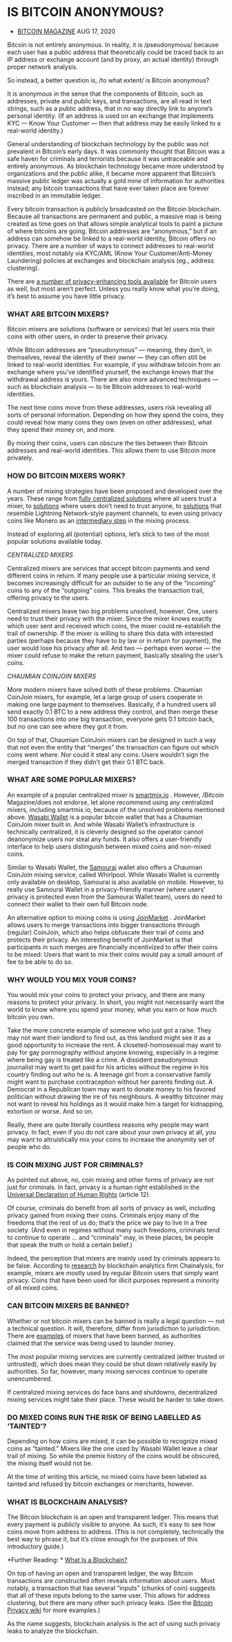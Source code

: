 # IS BITCOIN ANONYMOUS?
*  [BITCOIN MAGAZINE](https://bitcoinmagazine.com/authors/bitcoin-magazine) AUG 17, 2020

Bitcoin is not entirely anonymous. In reality, it is /pseudonymous/ because each user has a public address that theoretically could be traced back to an IP address or exchange account (and by proxy, an actual identity) through proper network analysis.

So instead, a better question is, /to what extent/ is Bitcoin anonymous?

It is anonymous in the sense that the components of Bitcoin, such as addresses, private and public keys, and transactions, are all read in text strings, such as a public address, that in no way directly link to anyone’s personal identity. (If an address is used on an exchange that implements KYC — Know Your Customer — then that address may be easily linked to a real-world identity.)

General understanding of blockchain technology by the public was not prevalent in Bitcoin’s early days. It was commonly thought that Bitcoin was a safe haven for criminals and terrorists because it was untraceable and entirely anonymous. As blockchain technology became more understood by organizations and the public alike, it became more apparent that Bitcoin’s massive public ledger was actually a gold mine of information for authorities instead; any bitcoin transactions that have ever taken place are forever inscribed in an immutable ledger.

Every bitcoin transaction is publicly broadcasted on the Bitcoin blockchain. Because all transactions are permanent and public, a massive map is being created as time goes on that allows simple analytical tools to paint a picture of where bitcoins are going. Bitcoin addresses are “anonymous,” but if an address can somehow be linked to a real-world identity, Bitcoin offers no privacy. There are a number of ways to connect addresses to real-world identities, most notably via KYC/AML (Know Your Customer/Anti-Money Laundering) policies at exchanges and blockchain analysis (eg., address clustering).

There are  [a number of privacy-enhancing tools available](https://bitcoinmagazine.com/articles/bitcoin-privacycoin-tech-making-bitcoin-more-private)  for Bitcoin users as well, but most aren’t perfect. Unless you really know what you’re doing, it’s best to assume you have little privacy.

### WHAT ARE BITCOIN MIXERS?
Bitcoin mixers are solutions (software or services) that let users mix their coins with other users, in order to preserve their privacy.

While Bitcoin addresses are “pseudonymous” — meaning, they don’t, in themselves, reveal the identity of their owner — they can often still be linked to real-world identities. For example, if you withdraw bitcoin from an exchange where you’ve identified yourself, the exchange knows that the withdrawal address is yours. There are also more advanced techniques — such as blockchain analysis — to tie Bitcoin addresses to real-world identities.

The next time coins move from these addresses, users risk revealing all sorts of personal information. Depending on how they spend the coins, they could reveal how many coins they own (even on other addresses), what they spend their money on, and more.

By mixing their coins, users can obscure the ties between their Bitcoin addresses and real-world identities. This allows them to use Bitcoin more privately.

### HOW DO BITCOIN MIXERS WORK?
A number of mixing strategies have been proposed and developed over the years. These range from  [fully centralized solutions](https://bitcoinmagazine.com/articles/shuffling-coins-to-protect-privacy-and-fungibility-a-new-take-on-traditional-mixing-1465934826)  where all users trust a mixer, to  [solutions](https://bitcoinmagazine.com/articles/shuffling-coins-to-protect-privacy-and-fungibility-a-new-take-on-traditional-mixing-1465934826)  where users don’t need to trust anyone, to  [solutions](https://bitcoinmagazine.com/articles/shuffling-coins-to-protect-privacy-and-fungibility-a-new-take-on-traditional-mixing-1465934826)  that resemble Lightning Network-style payment channels, to even using privacy coins like Monero as an  [intermediary step](https://bitcoinmagazine.com/articles/how-bitcoin-users-reclaim-their-privacy-through-its-anonymous-sibling-monero-1472761633)  in the mixing process.

Instead of exploring all (potential) options, let’s stick to two of the most popular solutions available today.

*CENTRALIZED MIXERS*

Centralized mixers are services that accept bitcoin payments and send different coins in return. If many people use a particular mixing service, it becomes increasingly difficult for an outsider to tie any of the “incoming” coins to any of the “outgoing” coins. This breaks the transaction trail, offering privacy to the users.

Centralized mixers leave two big problems unsolved, however. One, users need to trust their privacy with the mixer. Since the mixer knows exactly which user sent and received which coins, the mixer could re-establish the trail of ownership. If the mixer is willing to share this data with interested parties (perhaps because they have to by law or in return for payment), the user would lose his privacy after all. And two — perhaps even worse — the mixer could refuse to make the return payment, basically stealing the user’s coins.

*CHAUMIAN COINJOIN MIXERS*

More modern mixers have solved both of these problems. Chaumian CoinJoin mixers, for example, let a large group of users cooperate in making one large payment to themselves. Basically, if a hundred users all send exactly 0.1 BTC to a new address they control, and then merge these 100 transactions into one big transaction, everyone gets 0.1 bitcoin back, but no one can see where they got it from.

On top of that, Chaumian CoinJoin mixers can be designed in such a way that not even the entity that “merges” the transaction can figure out which coins went where. Nor could it steal any coins: Users wouldn’t sign the merged transaction if they didn’t get their 0.1 BTC back.

### WHAT ARE SOME POPULAR MIXERS?

An example of a popular centralized mixer is  [smartmix.io](https://smartmix.io/) . However, /Bitcoin Magazine/does not endorse, let alone recommend using any centralized mixers, including smartmix.io, because of the unsolved problems mentioned above.
 [Wasabi Wallet](https://www.wasabiwallet.io/)  is a popular bitcoin wallet that has a Chaumian CoinJoin mixer built in. And while Wasabi Wallet’s infrastructure is technically centralized, it is cleverly designed so the operator cannot deanonymize users nor steal any funds. It also offers a user-friendly interface to help users distinguish between mixed coins and non-mixed coins.

Similar to Wasabi Wallet, the  [Samourai](https://samouraiwallet.com/)  wallet also offers a Chaumian CoinJoin mixing service, called Whirlpool. While Wasabi Wallet is currently only available on desktop, Samourai is also available on mobile. However, to really use Samourai Wallet in a privacy-friendly manner (where users’ privacy is protected even from the Samourai Wallet team), users do need to connect their wallet to their own full Bitcoin node.

An alternative option to mixing coins is using  [JoinMarket](https://joinmarket.me/) . JoinMarket allows users to merge transactions into bigger transactions through (regular) CoinJoin, which also helps obfuscate their trail of coins and protects their privacy. An interesting benefit of JoinMarket is that participants in such merges are financially incentivized to offer their coins to be mixed: Users that want to mix their coins would pay a small amount of fee to be able to do so.

### WHY WOULD YOU MIX YOUR COINS?

You would mix your coins to protect your privacy, and there are many reasons to protect your privacy. In short, you might not necessarily want the world to know where you spend your money, what you earn or how much bitcoin you own.

Take the more concrete example of someone who just got a raise. They may not want their landlord to find out, as this landlord might see it as a good opportunity to increase the rent. A closeted-homosexual may want to pay for gay pornnography without anyone knowing, especially in a regime where being gay is treated like a crime. A dissident pseudonymous journalist may want to get paid for his articles without the regime in his country finding out who he is. A teenage girl from a conservative family might want to purchase contraception without her parents finding out. A Democrat in a Republican town may want to donate money to his favored politician without drawing the ire of his neighbours. A wealthy bitcoiner may not want to reveal his holdings as it would make him a target for kidnapping, extortion or worse. And so on.

Really, there are quite literally countless reasons why people may want privacy. In fact, even if you do not care about your own privacy at all, you may want to altruistically mix your coins to increase the anonymity set of people who do.

### IS COIN MIXING JUST FOR CRIMINALS?

As pointed out above, no, coin mixing and other forms of privacy are not just for criminals. In fact, privacy is a human right established in the  [Universal Declaration of Human Rights](https://www.un.org/en/universal-declaration-human-rights/index.html)  (article 12).

Of course, criminals do benefit from all sorts of privacy as well, including privacy gained from mixing their coins. Criminals enjoy many of the freedoms that the rest of us do; that’s the price we pay to live in a free society. (And even in regimes without many such freedoms, criminals tend to continue to operate … and “criminals” may, in these places, be people that speak the truth or hold a certain belief.)

Indeed, the perception that mixers are mainly used by criminals appears to be false. According to [ research](https://bitcoinmagazine.com/articles/chainalysis-most-mixed-bitcoin-not-used-for-illicit-purposes)  by blockchain analytics firm Chainalysis, for example, mixers are mostly used by regular Bitcoin users that simply want privacy. Coins that have been used for illicit purposes represent a minority of all mixed coins.

### CAN BITCOIN MIXERS BE BANNED?

Whether or not bitcoin mixers can be banned is really a legal question — not a technical question. It will, therefore, differ from jurisdiction to jurisdiction. There are  [examples](https://bitcoinmagazine.com/articles/dutch-authorities-shut-down-bestmixer)  of mixers that have been banned, as authorities claimed that the service was being used to launder money.

The most popular mixing services are currently centralized (either trusted or untrusted), which does mean they could be shut down relatively easily by authorities. So far, however, many mixing services continue to operate unencumbered.

If centralized mixing services do face bans and shutdowns, decentralized mixing services might take their place. These would be harder to take down.

### DO MIXED COINS RUN THE RISK OF BEING LABELLED AS ‘TAINTED’?

Depending on how coins are mixed, it can be possible to recognize mixed coins as “tainted.” Mixers like the one used by Wasabi Wallet leave a clear trail of mixing. So while the premix history of the coins would be obscured, the mixing itself would not be.

At the time of writing this article, no mixed coins have been labeled as tainted and refused by bitcoin exchanges or merchants, however.

### WHAT IS BLOCKCHAIN ANALYSIS?

The Bitcoin blockchain is an open and transparent ledger. This means that every payment is publicly visible to anyone. As such, it’s easy to see how coins move from address to address. (This is not completely, technically the best way to phrase it, but it’s close enough for the purposes of this introductory guide.)

*Further Reading:  * [What Is a Blockchain?](https://bitcoinmagazine.com/guides/what-blockchain) 

On top of having an open and transparent ledger, the way Bitcoin transactions are constructed often reveals information about users. Most notably, a transaction that has several “inputs” (chunks of coin) suggests that all of these inputs belong to the same user. This allows for address clustering, but there are many other such privacy leaks. (See the  [Bitcoin Privacy wiki](https://en.bitcoin.it/wiki/Privacy)  for more examples.)

As the name suggests, blockchain analysis is the act of using such privacy leaks to analyze the blockchain.

